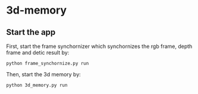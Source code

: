# 3d-memory

## Start the app

First, start the frame synchornizer which synchornizes the rgb frame, depth frame and detic result by:
```
python frame_synchornize.py run
```

Then, start the 3d memory by:
```
python 3d_memory.py run
```
